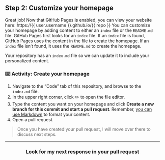 ## Step 2: Customize your homepage

Great job! Now that GitHub Pages is enabled, you can view your website here: https://{{ user.username }}.github.io/{{ repo }}
You can customize your homepage by adding content to either an `index` file or the `README.md` file. GitHub Pages first looks for an `index` file. If an `index` file is found, GitHub Pages uses the content in the file to create the homepage. If an `index` file isn’t found, it uses the `README.md` to create the homepage.

Your repository has an `index.md` file so we can update it to include your personalized content.

### :keyboard: Activity: Create your homepage

1. Navigate to the “Code” tab of this repository, and browse to the `index.md` file.
1. In the upper right corner, click :pencil2: to open the file editor.
1. Type the content you want on your homepage and click **Create a new branch for this commit and start a pull request**. Remember, [you can use Markdown](https://help.github.com/articles/basic-writing-and-formatting-syntax/) to format your content.
1. Open a pull request.

> Once you have created your pull request, I will move over there to discuss next steps.

<hr>
<h3 align="center">Look for my next response in your pull request</h3>
